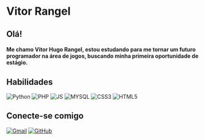 # Vitor Rangel

## Olá!
#### Me chamo Vitor Hugo Rangel, estou estudando para me tornar um futuro programador na área de jogos, buscando minha primeira oportunidade de estágio.
 
## Habilidades
![Python](https://img.shields.io/badge/PYTHON-yellow?style=for-the-badge&logo=python&logoColor=blue) ![PHP](https://img.shields.io/badge/PHP-777BB4?style=for-the-badge&logo=php&logoColor=white) ![JS](https://img.shields.io/badge/JAVASCRIPT-323330?style=for-the-badge&logo=javascript&logoColor=F7DF1E) ![MYSQL](https://img.shields.io/badge/MYSQL-005C84?style=for-the-badge&logo=mysql&logoColor=white) ![CSS3](https://img.shields.io/badge/CSS3-blue?style=for-the-badge&logo=css3&logoColor=white) ![HTML5](https://img.shields.io/badge/HTML5-orange?style=for-the-badge&logo=html5&logoColor=white) 


## Conecte-se comigo
[![Gmail](https://img.shields.io/badge/Gmail-black?style=for-the-badge&logo=Gmail)](mailto:vharangel@gmail.com)
 [![GitHub](https://img.shields.io/badge/GitHub-gray?style=for-the-badge&logo=GitHub)](https://github.com/Huratsuki)

